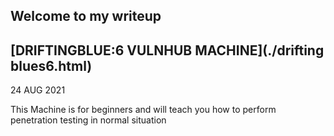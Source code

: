 ## Welcome to my writeup

## [DRIFTINGBLUE:6 VULNHUB MACHINE](./drifting blues6.html)

24 AUG 2021 

This Machine is for beginners and will teach you how to perform penetration testing in normal situation
